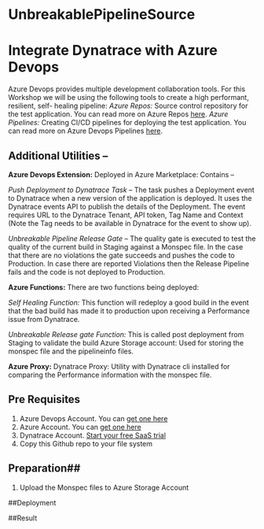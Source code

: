 # UnbreakablePipelineSource

# Integrate Dynatrace with Azure Devops

Azure Devops provides multiple development collaboration tools. For this Workshop we will be using the following tools to create a high performant, resilient, self- healing pipeline:
*Azure Repos:* Source control repository for the test application. You can read more on Azure Repos [here](https://docs.microsoft.com/en-us/azure/devops/repos/?view=vsts). 
*Azure Pipelines:* Creating CI/CD pipelines for deploying the test application. You can read more on Azure Devops Pipelines [here](https://docs.microsoft.com/en-us/azure/devops/pipelines/index?view=vsts). 

## Additional Utilities – 

**Azure Devops Extension:** Deployed in Azure Marketplace: Contains – 

*Push Deployment to Dynatrace Task –* The task pushes a Deployment event to Dynatrace when a new version of the application is deployed. It uses the Dynatrace events API to publish the details of the Deployment. The event requires URL to the Dynatrace Tenant, API token, Tag Name and Context (Note the Tag needs to be available in Dynatrace for the event to show up).  

*Unbreakable Pipeline Release Gate –* The quality gate is executed to test the quality of the current build in Staging against a Monspec file. In the case that there are no violations the gate succeeds and pushes the code to Production. In case there are reported Violations then the Release Pipeline fails and the code is not deployed to Production. 

**Azure Functions:** There are two functions being deployed:

*Self Healing Function:* This function will redeploy a good build in the event that the bad build has made it to production upon receiving a Performance issue from Dynatrace. 

*Unbreakable Release gate Function:* This is called post deployment from Staging to validate the build
Azure Storage account: Used for storing the monspec file and the pipelineinfo files. 

**Azure Proxy:** Dynatrace Proxy: Utility with Dynatrace cli installed for comparing the Performance information with the monspec file. 

## Pre Requisites
1. Azure Devops Account. You can [get one here](https://azure.microsoft.com/en-ca/services/devops/)
2. Azure Account. You can [get one here](https://azure.microsoft.com/en-us/)
3. Dynatrace Account. [Start your free SaaS trial](https://www.dynatrace.com/trial/)
4. Copy this Github repo to your file system

## Preparation##
1. Upload the Monspec files to Azure Storage Account 


##Deployment

##Result


